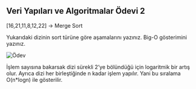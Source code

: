 ## Veri Yapıları ve Algoritmalar Ödevi 2
[16,21,11,8,12,22] -> Merge Sort

Yukarıdaki dizinin sort türüne göre aşamalarını yazınız.
Big-O gösterimini yazınız.

![Ödev]()

İşlem sayısına bakarsak dizi sürekli 2’ye bölündüğü için logaritmik bir artış olur. Ayrıca dizi her birleştiğinde n kadar işlem yapılır. Yani bu sıralama O(n*logn) ile gösterilir.